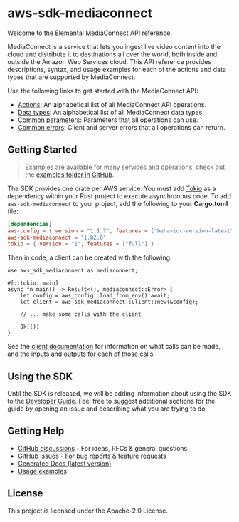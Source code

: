 # aws-sdk-mediaconnect

Welcome to the Elemental MediaConnect API reference.

MediaConnect is a service that lets you ingest live video content into the cloud and distribute it to destinations all over the world, both inside and outside the Amazon Web Services cloud. This API reference provides descriptions, syntax, and usage examples for each of the actions and data types that are supported by MediaConnect.

Use the following links to get started with the MediaConnect API:
  - [Actions](https://docs.aws.amazon.com/mediaconnect/latest/api/API_Operations.html): An alphabetical list of all MediaConnect API operations.
  - [Data types](https://docs.aws.amazon.com/mediaconnect/latest/api/API_Types.html): An alphabetical list of all MediaConnect data types.
  - [Common parameters](https://docs.aws.amazon.com/mediaconnect/latest/api/CommonParameters.html): Parameters that all operations can use.
  - [Common errors](https://docs.aws.amazon.com/mediaconnect/latest/api/CommonErrors.html): Client and server errors that all operations can return.

## Getting Started

> Examples are available for many services and operations, check out the
> [examples folder in GitHub](https://github.com/awslabs/aws-sdk-rust/tree/main/examples).

The SDK provides one crate per AWS service. You must add [Tokio](https://crates.io/crates/tokio)
as a dependency within your Rust project to execute asynchronous code. To add `aws-sdk-mediaconnect` to
your project, add the following to your **Cargo.toml** file:

```toml
[dependencies]
aws-config = { version = "1.1.7", features = ["behavior-version-latest"] }
aws-sdk-mediaconnect = "1.82.0"
tokio = { version = "1", features = ["full"] }
```

Then in code, a client can be created with the following:

```rust,no_run
use aws_sdk_mediaconnect as mediaconnect;

#[::tokio::main]
async fn main() -> Result<(), mediaconnect::Error> {
    let config = aws_config::load_from_env().await;
    let client = aws_sdk_mediaconnect::Client::new(&config);

    // ... make some calls with the client

    Ok(())
}
```

See the [client documentation](https://docs.rs/aws-sdk-mediaconnect/latest/aws_sdk_mediaconnect/client/struct.Client.html)
for information on what calls can be made, and the inputs and outputs for each of those calls.

## Using the SDK

Until the SDK is released, we will be adding information about using the SDK to the
[Developer Guide](https://docs.aws.amazon.com/sdk-for-rust/latest/dg/welcome.html). Feel free to suggest
additional sections for the guide by opening an issue and describing what you are trying to do.

## Getting Help

* [GitHub discussions](https://github.com/awslabs/aws-sdk-rust/discussions) - For ideas, RFCs & general questions
* [GitHub issues](https://github.com/awslabs/aws-sdk-rust/issues/new/choose) - For bug reports & feature requests
* [Generated Docs (latest version)](https://awslabs.github.io/aws-sdk-rust/)
* [Usage examples](https://github.com/awslabs/aws-sdk-rust/tree/main/examples)

## License

This project is licensed under the Apache-2.0 License.

